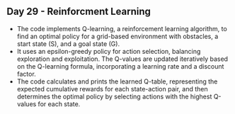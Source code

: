 ## Day 29 - Reinforcment Learning
- The code implements Q-learning, a reinforcement learning algorithm, to find an optimal policy for a grid-based environment with obstacles, a start state (S), and a goal state (G).
- It uses an epsilon-greedy policy for action selection, balancing exploration and exploitation. The Q-values are updated iteratively based on the Q-learning formula, incorporating a learning rate and a discount factor.
- The code calculates and prints the learned Q-table, representing the expected cumulative rewards for each state-action pair, and then determines the optimal policy by selecting actions with the highest Q-values for each state.